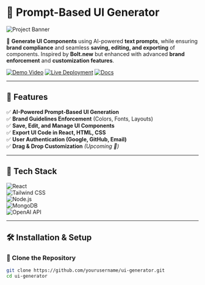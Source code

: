 # 🚀 Prompt-Based UI Generator

![Project Banner](https://via.placeholder.com/1200x400?text=Prompt-Based+UI+Generator)  

🎨 **Generate UI Components** using AI-powered **text prompts**, while ensuring **brand compliance** and seamless **saving, editing, and exporting** of components. Inspired by **Bolt.new** but enhanced with advanced **brand enforcement** and **customization features**.

[![Demo Video](https://img.shields.io/badge/🎥-Watch%20Demo-red?style=for-the-badge)](https://your-demo-link.com)
[![Live Deployment](https://img.shields.io/badge/🚀-Live%20Demo-green?style=for-the-badge)](https://your-live-site.com)
[![Docs](https://img.shields.io/badge/📄-Documentation-blue?style=for-the-badge)](https://your-docs-link.com)

---

## 📌 Features

✅ **AI-Powered Prompt-Based UI Generation**  
✅ **Brand Guidelines Enforcement** (Colors, Fonts, Layouts)  
✅ **Save, Edit, and Manage UI Components**  
✅ **Export UI Code in React, HTML, CSS**  
✅ **User Authentication (Google, GitHub, Email)**  
✅ **Drag & Drop Customization** *(Upcoming 🚀)*  

---

## 🚀 Tech Stack

![React](https://img.shields.io/badge/⚛-React-blue?style=for-the-badge)  
![Tailwind CSS](https://img.shields.io/badge/🎨-TailwindCSS-blueviolet?style=for-the-badge)  
![Node.js](https://img.shields.io/badge/🟢-Node.js-green?style=for-the-badge)  
![MongoDB](https://img.shields.io/badge/🍃-MongoDB-darkgreen?style=for-the-badge)  
![OpenAI API](https://img.shields.io/badge/🤖-OpenAI-ff69b4?style=for-the-badge)  

---

## 🛠️ Installation & Setup

### **🔹 Clone the Repository**
```sh
git clone https://github.com/yourusername/ui-generator.git
cd ui-generator
